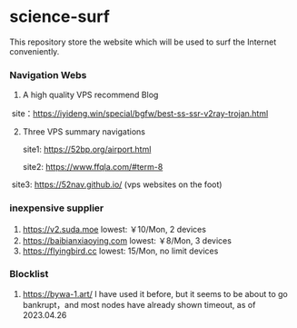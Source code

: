 # science-surf
This repository store the website which will be used to surf the Internet conveniently.



### Navigation Webs

1. A  high quality VPS recommend  Blog

​	   site：https://iyideng.win/special/bgfw/best-ss-ssr-v2ray-trojan.html

 2. Three VPS summary navigations

    site1: https://52bp.org/airport.html

    site2: https://www.ffqla.com/#term-8

​	   site3:  https://52nav.github.io/  (vps websites on the foot)



### inexpensive  supplier

1. https://v2.suda.moe   lowest: ￥10/Mon,  2 devices 
2. https://baibianxiaoying.com  lowest: ￥8/Mon, 3 devices 
3. https://flyingbird.cc  lowest: 15/Mon, no limit devices



### Blocklist

1. https://bywa-1.art/   I have used it before, but it seems  to be about to go bankrupt，and most nodes have already shown timeout,  as of 2023.04.26

 
